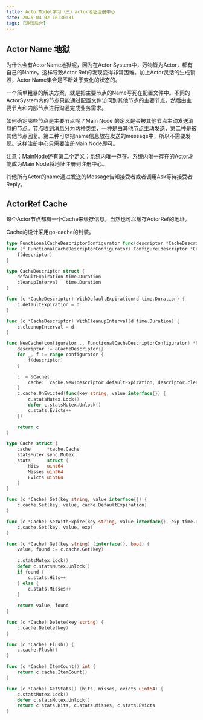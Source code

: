 ```yaml
---
title: ActorModel学习（三）actor地址注册中心
date: 2025-04-02 16:30:31
tags: [游戏后台]
---
```


## Actor Name 地狱

为什么会有ActorName地狱呢，因为在Actor System中，万物皆为Actor，都有自己的Name。这样导致Actor Ref的发现变得非常困难。加上Actor灵活的生成销毁，Actor Name集合是不断处于变化的状态的。

一个简单粗暴的解决方案，就是把主要节点的Name写死在配置文件中。不同的ActorSystem内的节点只能通过配置文件访问到其他节点的主要节点。然后由主要节点和内部节点进行沟通完成业务需求。

如何确定哪些节点是主要节点呢？Main Node 的定义是会被其他节点主动发送消息的节点。节点收到消息分为两种类型，一种是由其他节点主动发送，第二种是被其他节点回复。第二种可以把name信息放在发送的message中，所以不需要发现。这样注册中心只需要注册Main Node即可。

注意：MainNode还有第二个定义：系统内唯一存在。系统内唯一存在的Actor才能成为Main Node将地址注册到注册中心。

其他所有Actor的name通过发送的Message告知接受者或者调用Ask等待接受者Reply。

## ActorRef Cache

每个Actor节点都有一个Cache来缓存信息，当然也可以缓存ActorRef的地址。

Cache的设计采用go-cache的封装。

```go
type FunctionalCacheDescriptorConfigurator func(descriptor *CacheDescriptor)
func (f FunctionalCacheDescriptorConfigurator) Configure(descriptor *CacheDescriptor) {
	f(descriptor)
}

type CacheDescriptor struct {
	defaultExpiration time.Duration
	cleanupInterval   time.Duration
}

func (c *CacheDescriptor) WithDefaultExpiration(d time.Duration) {
	c.defaultExpiration = d
}

func (c *CacheDescriptor) WithCleanupInterval(d time.Duration) {
	c.cleanupInterval = d
}

func NewCache(configurator ...FunctionalCacheDescriptorConfigurator) *Cache {
	descriptor := &CacheDescriptor{}
	for _, f := range configurator {
		f(descriptor)
	}

	c := &Cache{
		cache:  cache.New(descriptor.defaultExpiration, descriptor.cleanupInterval),
	}
	c.cache.OnEvicted(func(key string, value interface{}) {
		c.statsMutex.Lock()
		defer c.statsMutex.Unlock()
		c.stats.Evicts++
	})

	return c
}

type Cache struct {
	cache      *cache.Cache
	statsMutex sync.Mutex
	stats      struct {
		Hits   uint64
		Misses uint64
		Evicts uint64
	}
}

func (c *Cache) Set(key string, value interface{}) {
	c.cache.Set(key, value, cache.DefaultExpiration)
}

func (c *Cache) SetWithExpire(key string, value interface{}, exp time.Duration) {
	c.cache.Set(key, value, exp)
}

func (c *Cache) Get(key string) (interface{}, bool) {
	value, found := c.cache.Get(key)
	
	c.statsMutex.Lock()
	defer c.statsMutex.Unlock()
	if found {
		c.stats.Hits++
	} else {
		c.stats.Misses++
	}
	
	return value, found
}

func (c *Cache) Delete(key string) {
	c.cache.Delete(key)
}

func (c *Cache) Flush() {
	c.cache.Flush()
}

func (c *Cache) ItemCount() int {
	return c.cache.ItemCount()
}

func (c *Cache) GetStats() (hits, misses, evicts uint64) {
	c.statsMutex.Lock()
	defer c.statsMutex.Unlock()
	return c.stats.Hits, c.stats.Misses, c.stats.Evicts
}
```